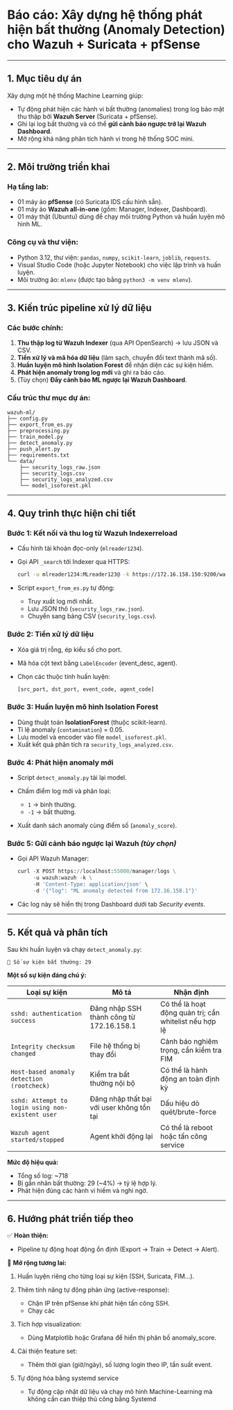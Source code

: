 # Báo cáo: Xây dựng hệ thống phát hiện bất thường (Anomaly Detection) cho Wazuh + Suricata + pfSense

---

## 1. Mục tiêu dự án

Xây dựng một hệ thống Machine Learning giúp:

* Tự động phát hiện các hành vi bất thường (anomalies) trong log bảo mật thu thập bởi **Wazuh Server** (Suricata + pfSense).
* Ghi lại log bất thường và có thể **gửi cảnh báo ngược trở lại Wazuh Dashboard**.
* Mở rộng khả năng phân tích hành vi trong hệ thống SOC mini.

---

## 2. Môi trường triển khai

### **Hạ tầng lab:**

* 01 máy ảo **pfSense** (có Suricata IDS cấu hình sẵn).
* 01 máy ảo **Wazuh all-in-one** (gồm: Manager, Indexer, Dashboard).
* 01 máy thật (Ubuntu) dùng để chạy môi trường Python và huấn luyện mô hình ML.

### **Công cụ và thư viện:**

* Python 3.12, thư viện: `pandas`, `numpy`, `scikit-learn`, `joblib`, `requests`.
* Visual Studio Code (hoặc Jupyter Notebook) cho việc lập trình và huấn luyện.
* Môi trường ảo: `mlenv` (được tạo bằng `python3 -m venv mlenv`).

---

## 3. Kiến trúc pipeline xử lý dữ liệu

### **Các bước chính:**

1. **Thu thập log từ Wazuh Indexer** (qua API OpenSearch) → lưu JSON và CSV.
2. **Tiền xử lý và mã hóa dữ liệu** (làm sạch, chuyển đổi text thành mã số).
3. **Huấn luyện mô hình Isolation Forest** để nhận diện các sự kiện hiếm.
4. **Phát hiện anomaly trong log mới** và ghi ra báo cáo.
5. (Tùy chọn) **Đẩy cảnh báo ML ngược lại Wazuh Dashboard**.

### **Cấu trúc thư mục dự án:**

```text
wazuh-ml/
├── config.py
├── export_from_es.py
├── preprocessing.py
├── train_model.py
├── detect_anomaly.py
├── push_alert.py
├── requirements.txt
└── data/
    ├── security_logs_raw.json
    ├── security_logs.csv
    ├── security_logs_analyzed.csv
    └── model_isoforest.pkl
```

---

## 4. Quy trình thực hiện chi tiết

### **Bước 1: Kết nối và thu log từ Wazuh Indexer**reload

* Cấu hình tài khoản đọc-only (`mlreader1234`).
* Gọi API `_search` tới Indexer qua HTTPS:

  ```bash
  curl -u mlreader1234:MLreader123@ -k https://172.16.158.150:9200/wazuh-alerts-*/_search?size=10000
  ```
* Script `export_from_es.py` tự động:

  * Truy xuất log mới nhất.
  * Lưu JSON thô (`security_logs_raw.json`).
  * Chuyển sang bảng CSV (`security_logs.csv`).

### **Bước 2: Tiền xử lý dữ liệu**

* Xóa giá trị rỗng, ép kiểu số cho port.
* Mã hóa cột text bằng `LabelEncoder` (event_desc, agent).
* Chọn các thuộc tính huấn luyện:

  ```python
  [src_port, dst_port, event_code, agent_code]
  ```

### **Bước 3: Huấn luyện mô hình Isolation Forest**

* Dùng thuật toán **IsolationForest** (thuộc scikit-learn).
* Tỉ lệ anomaly (`contamination`) = 0.05.
* Lưu model và encoder vào file `model_isoforest.pkl`.
* Xuất kết quả phân tích ra `security_logs_analyzed.csv`.

### **Bước 4: Phát hiện anomaly mới**

* Script `detect_anomaly.py` tải lại model.
* Chấm điểm log mới và phân loại:

  * `1` → bình thường.
  * `-1` → bất thường.
* Xuất danh sách anomaly cùng điểm số (`anomaly_score`).

### **Bước 5: Gửi cảnh báo ngược lại Wazuh** *(tùy chọn)*

* Gọi API Wazuh Manager:

  ```python
  curl -X POST https://localhost:55000/manager/logs \
       -u wazuh:wazuh -k \
       -H 'Content-Type: application/json' \
       -d '{"log": "ML anomaly detected from 172.16.158.1"}'
  ```
* Các log này sẽ hiển thị trong Dashboard dưới tab *Security events*.

---

## 5. Kết quả và phân tích

Sau khi huấn luyện và chạy `detect_anomaly.py`:

```
🔎 Số sự kiện bất thường: 29
```

**Một số sự kiện đáng chú ý:**

| Loại sự kiện                                     | Mô tả                                     | Nhận định                                              |
| ------------------------------------------------ | ----------------------------------------- | ------------------------------------------------------ |
| `sshd: authentication success`                   | Đăng nhập SSH thành công từ 172.16.158.1  | Có thể là hoạt động quản trị; cần whitelist nếu hợp lệ |
| `Integrity checksum changed`                     | File hệ thống bị thay đổi                 | Cảnh báo nghiêm trọng, cần kiểm tra FIM                |
| `Host-based anomaly detection (rootcheck)`       | Kiểm tra bất thường nội bộ                | Có thể là hành động an toàn định kỳ                    |
| `sshd: Attempt to login using non-existent user` | Đăng nhập thất bại với user không tồn tại | Dấu hiệu dò quét/brute-force                           |
| `Wazuh agent started/stopped`                    | Agent khởi động lại                       | Có thể là reboot hoặc tấn công service                 |

**Mức độ hiệu quả:**

* Tổng số log: ~718
* Bị gắn nhãn bất thường: 29 (~4%) → tỷ lệ hợp lý.
* Phát hiện đúng các hành vi hiếm và nghi ngờ.

---

## 6. Hướng phát triển tiếp theo

✅ **Hoàn thiện:**

* Pipeline tự động hoạt động ổn định (Export → Train → Detect → Alert).

🚀 **Mở rộng tương lai:**

1. Huấn luyện riêng cho từng loại sự kiện (SSH, Suricata, FIM…).
2. Thêm tính năng tự động phản ứng (active-response):

   * Chặn IP trên pfSense khi phát hiện tấn công SSH.
   * Chạy các
3. Tích hợp visualization:

   * Dùng Matplotlib hoặc Grafana để hiển thị phân bố anomaly_score.
4. Cải thiện feature set:

   * Thêm thời gian (giờ/ngày), số lượng login theo IP, tần suất event.

5. Tự động hóa bằng systemd service
   * Tự động cập nhật dữ liệu và chạy mô hình Machine-Learning mà không cần can thiệp thủ công bằng Systemd
